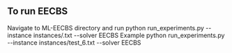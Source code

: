 ## To run EECBS
Navigate to ML-EECBS directory and run
python run_experiments.py --instance instances/<instance>.txt --solver EECBS
Example
python run_experiments.py --instance instances/test_6.txt --solver EECBS
